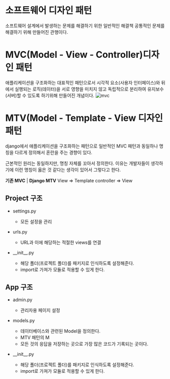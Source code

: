 # 소프트웨어 디자인 패턴

소프트웨어 설계에서 발생하는 문제를 해결하기 위한 일반적인 해결책
공통적인 문제를 해결하기 위해 만들어진 관행이다.

# MVC(Model - View - Controller)디자인 패턴

애플리케이션을 구조화하는 대표적인 패턴으로서 시각적 요소(사용자 인터페이스)와 뒤에서 실행되는 로직(데이터)을 서로 영향을 미치지 않고 독립적으로 분리하여 유지보수(서버)할 수 있도록 하기위해 만들어진 개념이다.
![mvc](/%08Django/MVC.png)

# MTV(Model - Template - View 디자인 패턴

django에서 애플리케이션을 구조화하는 패턴으로 일반적인 MVC 패턴과 동일하나 명칭을 다르게 정의해서 혼란을 주는 경향이 있다.

근본적인 원리는 동일하지만, 명칭 자체를 꼬아서 정의한다. 이유는 개발자들이 생각하기에 이런 명칭이 옳은 것 같다는 생각이 있어서 그렇다고 한다.

**기존 MVC** | **Django MTV**
View &rArr; Template
controller &rArr; View

## Project 구조

- settings.py

  - 모든 설정을 관리

- urls.py

  - URL과 이에 해당하는 적절한 views를 연결

- \_\_init\_\_.py
  - 해당 폴더(프로젝트 폴더)를 패키지로 인식하도록 설정해준다.
  - import로 가져가 모듈로 적용할 수 있게 한다.

## App 구조

- admin.py

  - 관리자용 페이지 설정

- models.py

  - 데이터베이스와 관련된 Model을 정의한다.
  - MTV 패턴의 M
  - 모든 것의 응답을 저장하는 곳으로 가장 많은 코드가 기록되는 곳이다.

- \_\_init\_\_.py
  - 해당 폴더(프로젝트 폴더)를 패키지로 인식하도록 설정해준다.
  - import로 가져가 모듈로 적용할 수 있게 한다.
